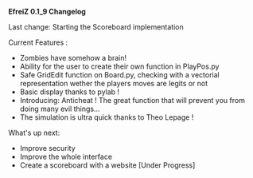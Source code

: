  **EfreiZ 0.1_9 Changelog**
 
 Last change: Starting the Scoreboard implementation
 
Current Features :

- Zombies have somehow a brain!
- Ability for the user to create their own function in PlayPos.py
- Safe GridEdit function on Board.py, checking with a vectorial representation wether the players moves are legits or not
- Basic display thanks to pylab !
- Introducing: Anticheat ! The great function that will prevent you from doing many evil things...
- The simulation is ultra quick thanks to Theo Lepage !

What's up next:

- Improve security
- Improve the whole interface
- Create a scoreboard with  a website [Under Progress]
